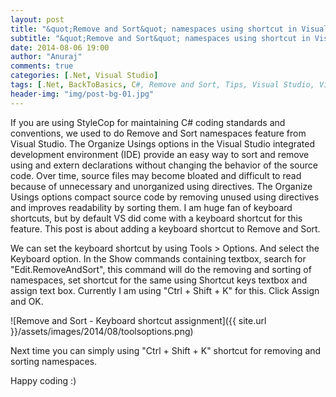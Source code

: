 ```yaml
---
layout: post
title: "&quot;Remove and Sort&quot; namespaces using shortcut in Visual Studio"
subtitle: "&quot;Remove and Sort&quot; namespaces using shortcut in Visual Studio"
date: 2014-08-06 19:00
author: "Anuraj"
comments: true
categories: [.Net, Visual Studio]
tags: [.Net, BackToBasics, C#, Remove and Sort, Tips, Visual Studio, Visual Studio 2010]
header-img: "img/post-bg-01.jpg"
---
```

If you are using StyleCop for maintaining C# coding standards and conventions, we used to do Remove and Sort namespaces feature from Visual Studio. The Organize Usings options in the Visual Studio integrated development environment (IDE) provide an easy way to sort and remove using and extern declarations without changing the behavior of the source code. Over time, source files may become bloated and difficult to read because of unnecessary and unorganized using directives. The Organize Usings options compact source code by removing unused using directives and improves readability by sorting them. I am huge fan of keyboard shortcuts, but by default VS did come with a keyboard shortcut for this feature. This post is about adding a keyboard shortcut to Remove and Sort.

We can set the keyboard shortcut by using Tools > Options. And select the Keyboard option. In the Show commands containing textbox, search for "Edit.RemoveAndSort", this command will do the removing and sorting of namespaces, set shortcut for the same using Shortcut keys textbox and assign text box. Currently I am using "Ctrl + Shift + K" for this. Click Assign and OK.

![Remove and Sort - Keyboard shortcut assignment]({{ site.url }}/assets/images/2014/08/toolsoptions.png)

Next time you can simply using "Ctrl + Shift + K" shortcut for removing and sorting namespaces. 

Happy coding :)

